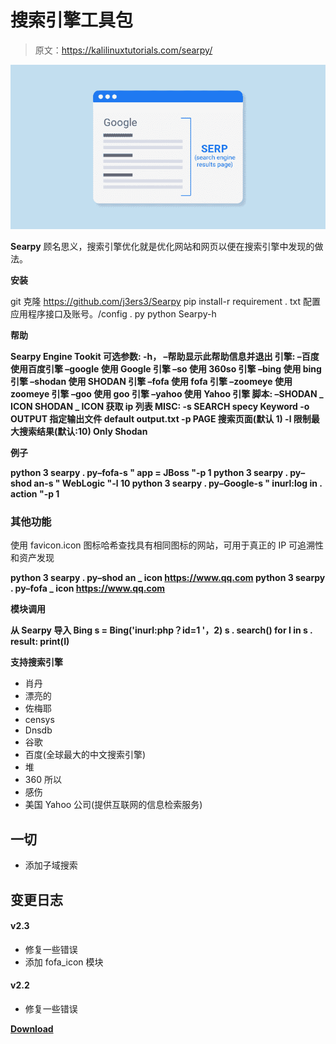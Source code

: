 # 搜索引擎工具包

> 原文：<https://kalilinuxtutorials.com/searpy/>

[![](img/83d1a74572909029c49042e55f282319.png)](https://blogger.googleusercontent.com/img/b/R29vZ2xl/AVvXsEgPwYEdHoq9szQbfDBihnIjJYt-DRO1ZtN_s07Ecmo475l6ytCKmX8sxLbdmfyHhgRz05SPFzJDgWs796daz2BB4X1linGWqUgAC9yWF9EQQCvIBo1jdVf08zdwrLpM90UsCj_jeiVYHyF9A0bqIqD5rwwHYZ0TrqbdoG_AnDfNGFjIP2sDTXlBeopa/s728/serp%20(1).png)

**Searpy** 顾名思义，搜索引擎优化就是优化网站和网页以便在搜索引擎中发现的做法。

**安装**

git 克隆 https://github.com/j3ers3/Searpy
pip install-r requirement . txt
配置应用程序接口及账号。/config . py
python Searpy-h

**帮助**

**Searpy Engine Tookit
可选参数:
-h， –帮助显示此帮助信息并退出
引擎:
–百度使用百度引擎
–google 使用 Google 引擎
–so 使用 360so 引擎
–bing 使用 bing 引擎
–shodan 使用 SHODAN 引擎
–fofa 使用 fofa 引擎
–zoomeye 使用 zoomeye 引擎
–goo 使用 goo 引擎
–yahoo 使用 Yahoo 引擎
脚本:
–SHODAN _ ICON SHODAN _ ICON
获取 ip 列表 MISC:
-s SEARCH specy Keyword
-o OUTPUT 指定输出文件 default output.txt
-p PAGE 搜索页面(默认 1)
-l 限制最大搜索结果(默认:10) Only Shodan**

**例子**

**python 3 searpy . py–fofa-s " app = JBoss "-p 1
python 3 searpy . py–shod an-s " WebLogic "-l 10
python 3 searpy . py–Google-s " inurl:log in . action "-p 1**

### 其他功能

使用 favicon.icon 图标哈希查找具有相同图标的网站，可用于真正的 IP 可追溯性和资产发现

**python 3 searpy . py–shod an _ icon https://www.qq.com
python 3 searpy . py–fofa _ icon https://www.qq.com**

**模块调用**

**从 Searpy 导入 Bing
s = Bing('inurl:php？id=1 '，2)
s . search()
for I in s . result:
print(I)**

**支持搜索引擎**

*   肖丹
*   漂亮的
*   佐梅耶
*   censys
*   Dnsdb
*   谷歌
*   百度(全球最大的中文搜索引擎)
*   堆
*   360 所以
*   感伤
*   美国 Yahoo 公司(提供互联网的信息检索服务)

## 一切

*   添加子域搜索

## 变更日志

#### v2.3

*   修复一些错误
*   添加 fofa_icon 模块

#### v2.2

*   修复一些错误

[**Download**](https://github.com/j3ers3/Searpy)